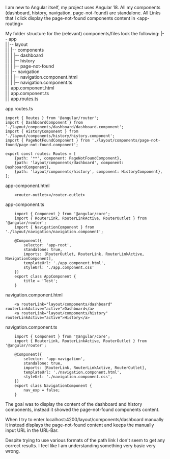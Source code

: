 I am new to Angular itself, my project uses Angular 18.
All my components (dashboard, history, navigation, page-not-found) are standalone.
All <a> Links that I click display the page-not-found components content in \<app-routing\>

My folder structure for the (relevant) components/files look the following:
|-- app  
|   |-- layout  
|   |   |-- components  
|   |   |   |-- dashboard  
|   |   |   |-- history  
|   |   |   |-- page-not-found  
|   |   |-- navigation  
|   |   |   |-- navigation.component.html  
|   |   |   |-- navigation.component.ts  
|   | app.component.html  
|   | app.component.ts  
|   | app.routes.ts

app.routes.ts
``` angularjs
import { Routes } from '@angular/router';
import { DashboardComponent } from './layout/components/dashboard/dashboard.component';
import { HistoryComponent } from './layout/components/history/history.component';
import { PageNotFoundComponent } from './layout/components/page-not-found/page-not-found.component';

export const routes: Routes = [
    {path: '**', component: PageNotFoundComponent},
    {path: 'layout/components/dashboard', component: DashboardComponent},
    {path: 'layout/components/history', component: HistoryComponent},
];
```

app-component.html

```
    <router-outlet></router-outlet>
```

app-component.ts

```
    import { Component } from '@angular/core';
    import { RouterLink, RouterLinkActive, RouterOutlet } from '@angular/router';
    import { NavigationComponent } from './layout/navigation/navigation.component';
    
    @Component({
        selector: 'app-root',
        standalone: true,
        imports: [RouterOutlet, RouterLink, RouterLinkActive, NavigationComponent],
        templateUrl: './app.component.html',
        styleUrl: './app.component.css'
    })
    export class AppComponent {
        title = 'Test';
    }
```

navigation.component.html

```
    <a routerLink="layout/components/dashboard" routerLinkActive="active">Dashboard</a>
    <a routerLink="layout/components/history" routerLinkActive="active">History</a>
```

navigation.component.ts

```
    import { Component } from '@angular/core';
    import { RouterLink, RouterLinkActive, RouterOutlet } from '@angular/router';
    
    @Component({
        selector: 'app-navigation',
        standalone: true,
        imports: [RouterLink, RouterLinkActive, RouterOutlet],
        templateUrl: './navigation.component.html',
        styleUrl: './navigation.component.css',
    })
    export class NavigationComponent {
        nav_exp = false;
    }
```


The goal was to display the content of the dashboard and history components, instead it showed the page-not-found components content.

When I try to enter localhost:4200/layout/components/dashboard manually it instead displays the page-not-found content and keeps the manually input URL in the URL-Bar.

Despite trying to use various formats of the path link I don't seem to get any correct results. I feel like I am understanding something very basic very wrong.